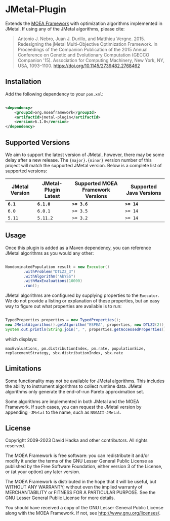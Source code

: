 # JMetal-Plugin

Extends the [MOEA Framework](http://github.com/MOEAFramework/MOEAFramework) with optimization algorithms implemented in JMetal.  If using any of the JMetal
algorithms, please cite:

> Antonio J. Nebro, Juan J. Durillo, and Matthieu Vergne. 2015. Redesigning the jMetal Multi-Objective Optimization Framework. In Proceedings of the Companion Publication of the 2015 Annual Conference on Genetic and Evolutionary Computation (GECCO Companion '15). Association for Computing Machinery, New York, NY, USA, 1093–1100. https://doi.org/10.1145/2739482.2768462

## Installation

Add the following dependency to your `pom.xml`:

```xml

<dependency>
    <groupId>org.moeaframework</groupId>
    <artifactId>jmetal-plugin</artifactId>
    <version>6.1.0</version>
</dependency>
```

## Supported Versions

We aim to support the latest version of JMetal, however, there may be some delay after a new release.  The `{major}.{minor}` version
number of this project will match the supported JMetal version.  Below is a complete list of supported versions:

JMetal Version | JMetal-Plugin Latest | Supported MOEA Framework Versions | Supported Java Versions
-------------- | -------------------- | --------------------------------- | -----------------------
**`6.1`**      | **`6.1.0`**          | **`>= 3.6`**                      | **`>= 14`**
`6.0`          | `6.0.1`              | `>= 3.5`                          | `>= 14`
`5.11`         | `5.11.2`             | `>= 3.2`                          | `>= 14`

## Usage

Once this plugin is added as a Maven dependency, you can reference JMetal algorithms as you would
any other:

```java

NondominatedPopulation result = new Executor()
		.withProblem("DTLZ2_3")
		.withAlgorithm("AbYSS")
		.withMaxEvaluations(10000)
		.run();
```

JMetal algorithms are configured by supplying properties to the `Executor`.  We do not provide
a listing or explanation of these properties, but an easy way to figure out what properties are available
is to run:

```java

TypedProperties properties = new TypedProperties();	
new JMetalAlgorithms().getAlgorithm("ESPEA", properties, new DTLZ2(2));
System.out.println(String.join(", ", properties.getAccessedProperties()));
```

which displays:

```
maxEvaluations, pm.distributionIndex, pm.rate, populationSize, replacementStrategy, sbx.distributionIndex, sbx.rate
```

## Limitations

Some functionality may not be available for JMetal algorithms.  This includes the ability to instrument algorithms
to collect runtime data.  JMetal algorithms only generate the end-of-run Pareto approximation set.

Some algorithms are implemented in both JMetal and the MOEA Framework.  If such cases, you can request the JMetal
version by appending `-JMetal` to the name, such as `NSGAII-JMetal`.

## License

Copyright 2009-2023 David Hadka and other contributors.  All rights reserved.

The MOEA Framework is free software: you can redistribute it and/or modify
it under the terms of the GNU Lesser General Public License as published by
the Free Software Foundation, either version 3 of the License, or (at your
option) any later version.

The MOEA Framework is distributed in the hope that it will be useful, but
WITHOUT ANY WARRANTY; without even the implied warranty of MERCHANTABILITY
or FITNESS FOR A PARTICULAR PURPOSE.  See the GNU Lesser General Public
License for more details.

You should have received a copy of the GNU Lesser General Public License
along with the MOEA Framework.  If not, see <http://www.gnu.org/licenses/>.
